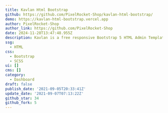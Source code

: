 ```yaml
---
title: Kavlan Html Bootstrap
github: https://github.com/PixelRocket-Shop/kavlan-html-bootstrap/
demo: https://kavlan-html-bootstrap.vercel.app
author: PixelRocket-Shop
author_link: https://github.com/PixelRocket-Shop
date: 2024-11-28T13:47:48.955Z
description: Kavlan is a free responsive Bootstrap 5 HTML Admin Template
ssg:
  - HTML
css:
  - Bootstrap
  - SCSS
ui: []
cms: []
category:
  - Dashboard
draft: false
publish_date: '2021-09-05T20:33:41Z'
update_date: '2021-09-07T07:13:22Z'
github_star: 34
github_fork: 5
---
```

